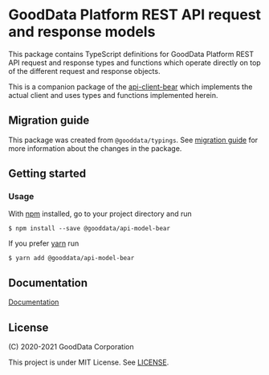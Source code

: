 # GoodData Platform REST API request and response models

This package contains TypeScript definitions for GoodData Platform REST API request and response types and functions
which operate directly on top of the different request and response objects.

This is a companion package of the [api-client-bear](../api-client-bear) which implements the actual client and uses
types and functions implemented herein.

## Migration guide

This package was created from `@gooddata/typings`. See [migration guide](https://sdk.gooddata.com/gooddata-ui/docs/about_gooddataui.html)
for more information about the changes in the package.

## Getting started

### Usage

With [npm](https://npmjs.com) installed, go to your project directory and run

```
$ npm install --save @gooddata/api-model-bear
```

If you prefer [yarn](https://yarnpkg.com) run

```
$ yarn add @gooddata/api-model-bear
```

## Documentation

[Documentation](https://sdk.gooddata.com/gooddata-ui/)

## License

(C) 2020-2021 GoodData Corporation

This project is under MIT License. See [LICENSE](LICENSE).
